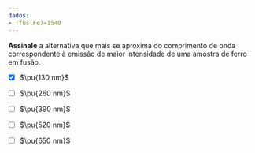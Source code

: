 ```yaml
---
dados:
- Tfus(Fe)=1540
---
```


**Assinale** a alternativa que mais se aproxima do comprimento de onda correspondente à emissão de maior intensidade de uma amostra de ferro em fusão.

- [x] $\pu{130 nm}$
- [ ] $\pu{260 nm}$
- [ ] $\pu{390 nm}$
- [ ] $\pu{520 nm}$
- [ ] $\pu{650 nm}$

